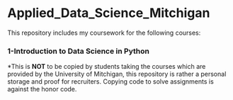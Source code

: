 # Applied_Data_Science_Mitchigan
This repository includes my coursework for the following courses:
### 1-Introduction to Data Science in Python


*This is **NOT** to be copied by students taking the courses which are provided by the University of Mitchigan, this repository is rather a personal storage and proof for recruiters. Copying code to solve assignments is against the honor code.
